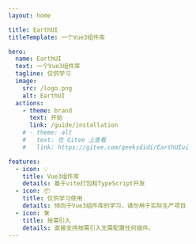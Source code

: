 ```yaml
---
layout: home

title: EarthUI
titleTemplate: 一个Vue3组件库

hero:
  name: EarthUI
  text: 一个Vue3组件库
  tagline: 仅供学习
  image:
    src: /logo.png
    alt: EarthUI
  actions:
    - theme: brand
      text: 开始
      link: /guide/installation
    # - theme: alt
    #   text: 在 Gitee 上查看
    #   link: https://gitee.com/geeksdidi/EarthUIui

features:
  - icon: 💡
    title: Vue3组件库
    details: 基于vite打包和TypeScript开发
  - icon: 📦
    title: 仅供学习使用
    details: 倾向于Vue3组件库的学习，请勿用于实际生产项目
  - icon: 🛠️
    title: 按需引入
    details: 直接支持按需引入无需配置任何插件。
---
```


